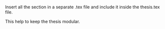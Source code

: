Insert all the section in a separate .tex file and
include it inside the thesis.tex file.

This help to keep the thesis modular.